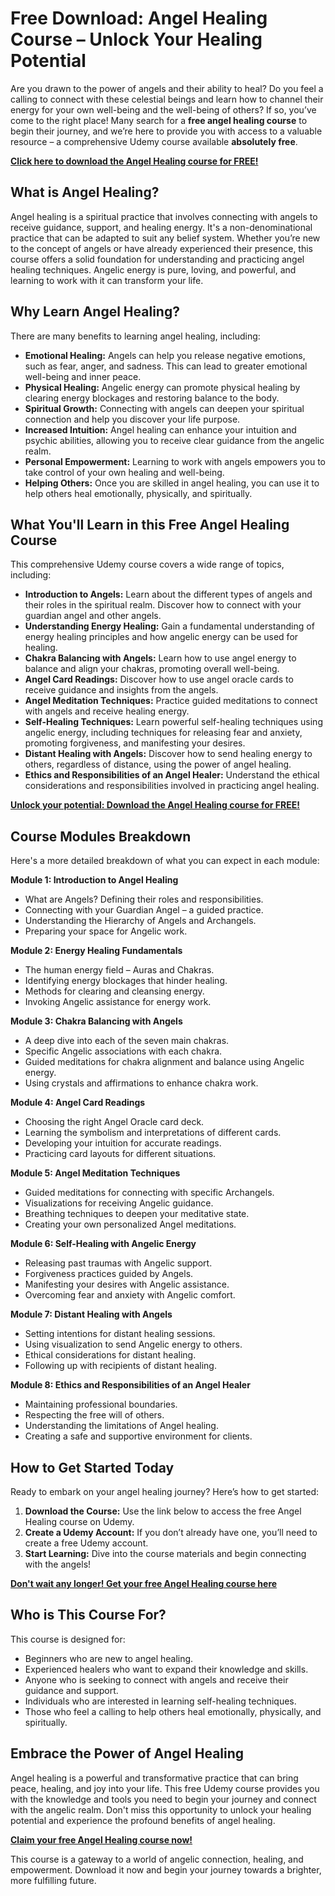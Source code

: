 # Free Download: Angel Healing Course – Unlock Your Healing Potential

Are you drawn to the power of angels and their ability to heal? Do you feel a calling to connect with these celestial beings and learn how to channel their energy for your own well-being and the well-being of others? If so, you’ve come to the right place! Many search for a **free angel healing course** to begin their journey, and we’re here to provide you with access to a valuable resource – a comprehensive Udemy course available **absolutely free**.

[**Click here to download the Angel Healing course for FREE!**](https://udemywork.com/angel-healing-course)

## What is Angel Healing?

Angel healing is a spiritual practice that involves connecting with angels to receive guidance, support, and healing energy. It's a non-denominational practice that can be adapted to suit any belief system. Whether you’re new to the concept of angels or have already experienced their presence, this course offers a solid foundation for understanding and practicing angel healing techniques. Angelic energy is pure, loving, and powerful, and learning to work with it can transform your life.

## Why Learn Angel Healing?

There are many benefits to learning angel healing, including:

*   **Emotional Healing:** Angels can help you release negative emotions, such as fear, anger, and sadness. This can lead to greater emotional well-being and inner peace.
*   **Physical Healing:** Angelic energy can promote physical healing by clearing energy blockages and restoring balance to the body.
*   **Spiritual Growth:** Connecting with angels can deepen your spiritual connection and help you discover your life purpose.
*   **Increased Intuition:** Angel healing can enhance your intuition and psychic abilities, allowing you to receive clear guidance from the angelic realm.
*   **Personal Empowerment:** Learning to work with angels empowers you to take control of your own healing and well-being.
*   **Helping Others:** Once you are skilled in angel healing, you can use it to help others heal emotionally, physically, and spiritually.

## What You'll Learn in this Free Angel Healing Course

This comprehensive Udemy course covers a wide range of topics, including:

*   **Introduction to Angels:** Learn about the different types of angels and their roles in the spiritual realm. Discover how to connect with your guardian angel and other angels.
*   **Understanding Energy Healing:** Gain a fundamental understanding of energy healing principles and how angelic energy can be used for healing.
*   **Chakra Balancing with Angels:** Learn how to use angel energy to balance and align your chakras, promoting overall well-being.
*   **Angel Card Readings:** Discover how to use angel oracle cards to receive guidance and insights from the angels.
*   **Angel Meditation Techniques:** Practice guided meditations to connect with angels and receive healing energy.
*   **Self-Healing Techniques:** Learn powerful self-healing techniques using angelic energy, including techniques for releasing fear and anxiety, promoting forgiveness, and manifesting your desires.
*   **Distant Healing with Angels:** Discover how to send healing energy to others, regardless of distance, using the power of angel healing.
*   **Ethics and Responsibilities of an Angel Healer:** Understand the ethical considerations and responsibilities involved in practicing angel healing.

[**Unlock your potential: Download the Angel Healing course for FREE!**](https://udemywork.com/angel-healing-course)

## Course Modules Breakdown

Here's a more detailed breakdown of what you can expect in each module:

**Module 1: Introduction to Angel Healing**

*   What are Angels? Defining their roles and responsibilities.
*   Connecting with your Guardian Angel – a guided practice.
*   Understanding the Hierarchy of Angels and Archangels.
*   Preparing your space for Angelic work.

**Module 2: Energy Healing Fundamentals**

*   The human energy field – Auras and Chakras.
*   Identifying energy blockages that hinder healing.
*   Methods for clearing and cleansing energy.
*   Invoking Angelic assistance for energy work.

**Module 3: Chakra Balancing with Angels**

*   A deep dive into each of the seven main chakras.
*   Specific Angelic associations with each chakra.
*   Guided meditations for chakra alignment and balance using Angelic energy.
*   Using crystals and affirmations to enhance chakra work.

**Module 4: Angel Card Readings**

*   Choosing the right Angel Oracle card deck.
*   Learning the symbolism and interpretations of different cards.
*   Developing your intuition for accurate readings.
*   Practicing card layouts for different situations.

**Module 5: Angel Meditation Techniques**

*   Guided meditations for connecting with specific Archangels.
*   Visualizations for receiving Angelic guidance.
*   Breathing techniques to deepen your meditative state.
*   Creating your own personalized Angel meditations.

**Module 6: Self-Healing with Angelic Energy**

*   Releasing past traumas with Angelic support.
*   Forgiveness practices guided by Angels.
*   Manifesting your desires with Angelic assistance.
*   Overcoming fear and anxiety with Angelic comfort.

**Module 7: Distant Healing with Angels**

*   Setting intentions for distant healing sessions.
*   Using visualization to send Angelic energy to others.
*   Ethical considerations for distant healing.
*   Following up with recipients of distant healing.

**Module 8: Ethics and Responsibilities of an Angel Healer**

*   Maintaining professional boundaries.
*   Respecting the free will of others.
*   Understanding the limitations of Angel healing.
*   Creating a safe and supportive environment for clients.

## How to Get Started Today

Ready to embark on your angel healing journey? Here’s how to get started:

1.  **Download the Course:** Use the link below to access the free Angel Healing course on Udemy.
2.  **Create a Udemy Account:** If you don’t already have one, you’ll need to create a free Udemy account.
3.  **Start Learning:** Dive into the course materials and begin connecting with the angels!

[**Don't wait any longer! Get your free Angel Healing course here**](https://udemywork.com/angel-healing-course)

## Who is This Course For?

This course is designed for:

*   Beginners who are new to angel healing.
*   Experienced healers who want to expand their knowledge and skills.
*   Anyone who is seeking to connect with angels and receive their guidance and support.
*   Individuals who are interested in learning self-healing techniques.
*   Those who feel a calling to help others heal emotionally, physically, and spiritually.

## Embrace the Power of Angel Healing

Angel healing is a powerful and transformative practice that can bring peace, healing, and joy into your life. This free Udemy course provides you with the knowledge and tools you need to begin your journey and connect with the angelic realm. Don't miss this opportunity to unlock your healing potential and experience the profound benefits of angel healing.

[**Claim your free Angel Healing course now!**](https://udemywork.com/angel-healing-course)

This course is a gateway to a world of angelic connection, healing, and empowerment. Download it now and begin your journey towards a brighter, more fulfilling future.
